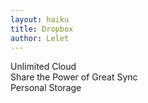 ```yaml
---
layout: haiku
title: Dropbox
author: Lelet
---
```

Unlimited Cloud<br>
Share the Power of Great Sync<br>
Personal Storage<br>
